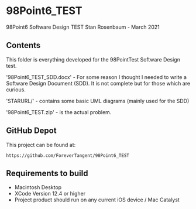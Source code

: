 # 98Point6_TEST
98Point6 Software Design TEST
Stan Rosenbaum - March 2021


## Contents

This folder is everything developed for the 98PointTest Software Design test.

'98Point6_TEST_SDD.docx' - For some reason I thought I needed to write a Software Design Document (SDD).  It is not complete but for those which are curious.

'STARURL/' - contains some basic UML diagrams (mainly used for the SDD)

'98Point6_TEST.zip' - is the actual problem.


## GitHub Depot

This project can be found at:

	https://github.com/ForeverTangent/98Point6_TEST


## Requirements to build

* Macintosh Desktop
* XCode Version 12.4 or higher
* Project product should run on any current iOS device / Mac Catalyst





